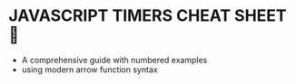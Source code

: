 # JAVASCRIPT TIMERS CHEAT SHEET 📑
 * A comprehensive guide with numbered examples
 * using modern arrow function syntax
